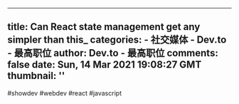 
---
title: Can React state management get any simpler than this_
categories: 
    - 社交媒体
    - Dev.to - 最高职位
author: Dev.to - 最高职位
comments: false
date: Sun, 14 Mar 2021 19:08:27 GMT
thumbnail: ''
---

<div>   
#showdev #webdev #react #javascript  
</div>
            